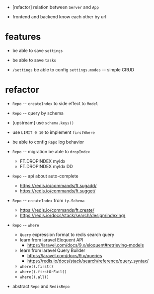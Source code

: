 - [refactor] relation between `Server` and `App`

- frontend and backend know each other by url

# features

- be able to save `settings`
- be able to save `tasks`

- `/settings` be able to config `settings.modes` -- simple CRUD

# refactor

- `Repo` -- `createIndex` to side effect to `Model`
- `Repo` -- query by schema

- [upstream] use `schema.keys()`

- use `LIMIT 0 10` to implement `firstWhere`

- be able to config `Repo` log behavior

- `Repo` -- migration be able to `dropIndex`

  - FT.DROPINDEX myIdx
  - FT.DROPINDEX myIdx DD

- `Repo` -- api about auto-complete

  - https://redis.io/commands/ft.sugadd/
  - https://redis.io/commands/ft.sugget/

- `Repo` -- `createIndex` from `ty.Schema`

  - https://redis.io/commands/ft.create/
  - https://redis.io/docs/stack/search/design/indexing/

- `Repo` -- `where`

  - `Query` expression format to redis search query
  - learn from laravel Eloquent API
    - https://laravel.com/docs/9.x/eloquent#retrieving-models
  - learn from laravel Query Builder
    - https://laravel.com/docs/9.x/queries
    - https://redis.io/docs/stack/search/reference/query_syntax/
  - `where().first()`
  - `where().firstOrFail()`
  - `where().all()`

- abstract `Repo` and `RedisRepo`
